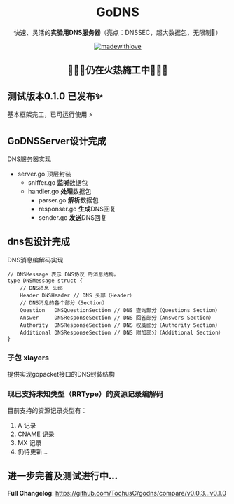 <div align="center">
<h1> GoDNS </h1>

快速、灵活的**实验用DNS服务器**（亮点：DNSSEC，超大数据包，无限制🌟）

[![madewithlove](https://img.shields.io/badge/made_with-%E2%9D%A4-red?style=for-the-badge&labelColor=orange)](https://github.com/TochusC/godns)


## 🚧🚧🚧仍在火热施工中🚧🚧🚧

</div>

## 测试版本0.1.0 已发布✨
基本框架完工，已可运行使用 ⚡
## GoDNSServer设计完成
DNS服务器实现
- server.go   顶层封装
  - sniffer.go   **监听**数据包
  - handler.go   **处理**数据包
    - parser.go   **解析**数据包
    - responser.go   **生成**DNS回复
    - sender.go    **发送**DNS回复
## dns包设计完成
DNS消息编解码实现
```
// DNSMessage 表示 DNS协议 的消息结构。
type DNSMessage struct {
	// DNS消息 头部
	Header DNSHeader // DNS 头部（Header）
	// DNS消息的各个部分（Section）
	Question   DNSQuestionSection // DNS 查询部分（Questions Section）
	Answer     DNSResponseSection // DNS 回答部分（Answers Section）
	Authority  DNSResponseSection // DNS 权威部分（Authority Section）
	Additional DNSResponseSection // DNS 附加部分（Additional Section）
}
```
### 子包 xlayers 
提供实现gopacket接口的DNS封装结构  
### 现已支持未知类型（RRType）的资源记录编解码
目前支持的资源记录类型有：
1. A 记录
2. CNAME 记录 
3. MX 记录
4. 仍待更新...
## 进一步完善及测试进行中...

**Full Changelog**: https://github.com/TochusC/godns/compare/v0.0.3...v0.1.0



 
